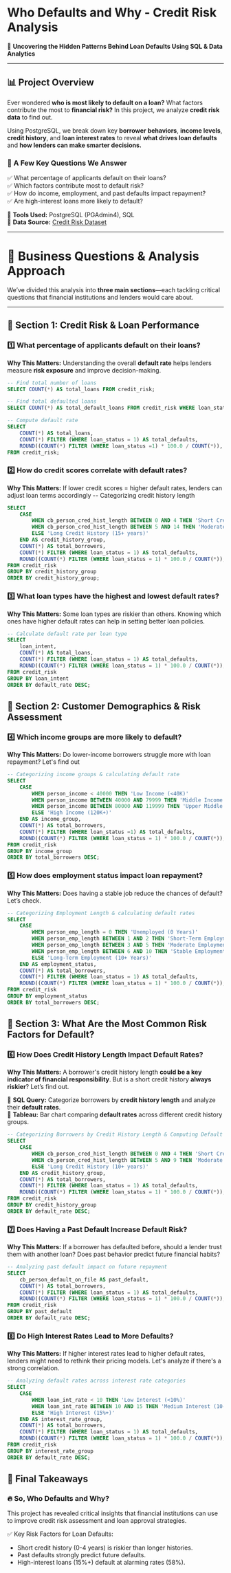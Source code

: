 # Who Defaults and Why - Credit Risk Analysis

🚀 **Uncovering the Hidden Patterns Behind Loan Defaults Using SQL & Data Analytics**  

---

## 📊 Project Overview  
Ever wondered **who is most likely to default on a loan?** What factors contribute the most to **financial risk?** In this project, we analyze **credit risk data** to find out.  

Using PostgreSQL, we break down key **borrower behaviors**, **income levels**, **credit history**, and **loan interest rates** to reveal **what drives loan defaults** and **how lenders can make smarter decisions.**  

### 🔹 **A Few Key Questions We Answer**
✅ What percentage of applicants default on their loans?  
✅ Which factors contribute most to default risk?  
✅ How do income, employment, and past defaults impact repayment?  
✅ Are high-interest loans more likely to default?  

📌 **Tools Used:** PostgreSQL (PGAdmin4), SQL  
📌 **Data Source:** [Credit Risk Dataset](https://www.kaggle.com/datasets/laotse/credit-risk-dataset)

---

# **📌 Business Questions & Analysis Approach**
We’ve divided this analysis into **three main sections**—each tackling critical questions that financial institutions and lenders would care about.  

---

## **📌 Section 1: Credit Risk & Loan Performance**
### **1️⃣ What percentage of applicants default on their loans?**
**Why This Matters:** Understanding the overall **default rate** helps lenders measure **risk exposure** and improve decision-making.  

```sql
-- Find total number of loans
SELECT COUNT(*) AS total_loans FROM credit_risk;

-- Find total defaulted loans
SELECT COUNT(*) AS total_default_loans FROM credit_risk WHERE loan_status = 1;

-- Compute default rate
SELECT 
    COUNT(*) AS total_loans,
    COUNT(*) FILTER (WHERE loan_status = 1) AS total_defaults,
    ROUND((COUNT(*) FILTER (WHERE loan_status =1) * 100.0 / COUNT(*)), 2) AS default_rate
FROM credit_risk;
```
### **2️⃣ How do credit scores correlate with default rates?**
**Why This Matters:** If lower credit scores = higher default rates, lenders can adjust loan terms accordingly 
-- Categorizing credit history length

```sql
SELECT 
    CASE 
        WHEN cb_person_cred_hist_length BETWEEN 0 AND 4 THEN 'Short Credit History (0-4 years)'
        WHEN cb_person_cred_hist_length BETWEEN 5 AND 14 THEN 'Moderate Credit History (5-14 years)'
        ELSE 'Long Credit History (15+ years)'
    END AS credit_history_group,
    COUNT(*) AS total_borrowers,
    COUNT(*) FILTER (WHERE loan_status = 1) AS total_defaults,
    ROUND((COUNT(*) FILTER (WHERE loan_status = 1) * 100.0 / COUNT(*)), 2) AS default_rate
FROM credit_risk
GROUP BY credit_history_group
ORDER BY credit_history_group;
```
### **3️⃣ What loan types have the highest and lowest default rates?**
**Why This Matters:** Some loan types are riskier than others. Knowing which ones have higher default rates can help in setting better loan policies.
```sql
-- Calculate default rate per loan type
SELECT 
    loan_intent,
    COUNT(*) AS total_loans,
    COUNT(*) FILTER (WHERE loan_status = 1) AS total_defaults,
    ROUND((COUNT(*) FILTER (WHERE loan_status = 1) * 100.0 / COUNT(*)), 2) AS default_rate
FROM credit_risk
GROUP BY loan_intent
ORDER BY default_rate DESC;

```

## **📌 Section 2: Customer Demographics & Risk Assessment**
### **4️⃣ Which income groups are more likely to default?**
**Why This Matters:** Do lower-income borrowers struggle more with loan repayment? Let's find out
```sql
-- Categorizing income groups & calculating default rate
SELECT 
    CASE 
        WHEN person_income < 40000 THEN 'Low Income (<40K)'
        WHEN person_income BETWEEN 40000 AND 79999 THEN 'Middle Income (40K-80K)'
        WHEN person_income BETWEEN 80000 AND 119999 THEN 'Upper Middle Income (80K-120K)'
        ELSE 'High Income (120K+)'
    END AS income_group,
    COUNT(*) AS total_borrowers,
    COUNT(*) FILTER (WHERE loan_status =1) AS total_defaults,
    ROUND((COUNT(*) FILTER (WHERE loan_status = 1) * 100.0 / COUNT(*)), 2) AS default_rate
FROM credit_risk
GROUP BY income_group
ORDER BY total_borrowers DESC;
```
### **5️⃣ How does employment status impact loan repayment?**
**Why This Matters:** Does having a stable job reduce the chances of default? Let’s check.
```sql
-- Categorizing Employment Length & calculating default rates
SELECT 
    CASE 
        WHEN person_emp_length = 0 THEN 'Unemployed (0 Years)'
        WHEN person_emp_length BETWEEN 1 AND 2 THEN 'Short-Term Employment (1-2 Years)'
        WHEN person_emp_length BETWEEN 3 AND 5 THEN 'Moderate Employment (3-5 Years)'
        WHEN person_emp_length BETWEEN 6 AND 10 THEN 'Stable Employment (6-10 Years)'
        ELSE 'Long-Term Employment (10+ Years)'
    END AS employment_status,
    COUNT(*) AS total_borrowers,
    COUNT(*) FILTER (WHERE loan_status = 1) AS total_defaults,
    ROUND((COUNT(*) FILTER (WHERE loan_status = 1) * 100.0 / COUNT(*)), 2) AS default_rate
FROM credit_risk
GROUP BY employment_status
ORDER BY total_borrowers DESC;
```

## **📌 Section 3: What Are the Most Common Risk Factors for Default?**
### **6️⃣ How Does Credit History Length Impact Default Rates?**
**Why This Matters:** A borrower's credit history length **could be a key indicator of financial responsibility**. But is a short credit history **always riskier**? Let’s find out.  

🔹 **SQL Query:** Categorize borrowers by **credit history length** and analyze their **default rates**.  
🔹 **Tableau:** Bar chart comparing **default rates** across different credit history groups.  

```sql
-- Categorizing Borrowers by Credit History Length & Computing Default Rate
SELECT 
    CASE 
        WHEN cb_person_cred_hist_length BETWEEN 0 AND 4 THEN 'Short Credit History (0-4 years)'
        WHEN cb_person_cred_hist_length BETWEEN 5 AND 9 THEN 'Moderate Credit History (5-9 years)'
        ELSE 'Long Credit History (10+ years)' 
    END AS credit_history_group,
    COUNT(*) AS total_borrowers,
    COUNT(*) FILTER (WHERE loan_status = 1) AS total_defaults,
    ROUND((COUNT(*) FILTER (WHERE loan_status = 1) * 100.0 / COUNT(*)), 2) AS default_rate
FROM credit_risk
GROUP BY credit_history_group
ORDER BY default_rate DESC;
```
### **7️⃣ Does Having a Past Default Increase Default Risk?**
**Why This Matters:** If a borrower has defaulted before, should a lender trust them with another loan? Does past behavior predict future financial habits?
```sql
-- Analyzing past default impact on future repayment
SELECT 
    cb_person_default_on_file AS past_default,
    COUNT(*) AS total_borrowers,
    COUNT(*) FILTER (WHERE loan_status = 1) AS total_defaults,
    ROUND((COUNT(*) FILTER (WHERE loan_status = 1) * 100.0 / COUNT(*)), 2) AS default_rate
FROM credit_risk
GROUP BY past_default
ORDER BY default_rate DESC;
```
### **8️⃣ Do High Interest Rates Lead to More Defaults?**
**Why This Matters:** If higher interest rates lead to higher default rates, lenders might need to rethink their pricing models. Let's analyze if there's a strong correlation.
```sql
-- Analyzing default rates across interest rate categories
SELECT 
    CASE 
        WHEN loan_int_rate < 10 THEN 'Low Interest (<10%)'
        WHEN loan_int_rate BETWEEN 10 AND 15 THEN 'Medium Interest (10-15%)'
        ELSE 'High Interest (15%+)' 
    END AS interest_rate_group,
    COUNT(*) AS total_borrowers,
    COUNT(*) FILTER (WHERE loan_status = 1) AS total_defaults,
    ROUND((COUNT(*) FILTER (WHERE loan_status = 1) * 100.0 / COUNT(*)), 2) AS default_rate
FROM credit_risk
GROUP BY interest_rate_group
ORDER BY default_rate DESC;
```

## 🎯 Final Takeaways
### 🔥 So, Who Defaults and Why?
This project has revealed critical insights that financial institutions can use to improve credit risk assessment and loan approval strategies.

✅ Key Risk Factors for Loan Defaults:
- Short credit history (0-4 years) is riskier than longer histories.
- Past defaults strongly predict future defaults.
- High-interest loans (15%+) default at alarming rates (58%).


